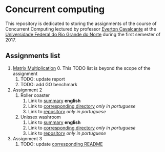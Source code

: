 # Concurrent computing

This repository is dedicated to storing the assignments of the course of Concurrent Computing lectured by professor [Everton Cavalcante](http://www.dimap.ufrn.br/~everton/?lang=en) at the [Universidade Federal do Rio Grande do Norte](http://www.ufrn.br/) during the first semester of 2017.

## Assignments list
1. [Matrix Multiplication](MatrixMultiplication/)
	0. This TODO list is beyond the scope of the assignment
	1. TODO: update report
	2. TODO: add GO benchmark
2. Assignment 2
	1. Roller coaster
		1. Link to [summary](RollerCoaster/) **english**
		2. Link to [corresponding directory](https://github.com/rodrigondec/prog-conc_Sincronizacao/tree/master/montanha_russa) *only in portuguese*
		3. Link to [repository](https://github.com/rodrigondec/prog-conc_Sincronizacao/) *only in portuguese*
	2. Unissex washroom
		1. Link to [summary](UnissexWashroom/) **english**
		2. Link to [corresponding directory](https://github.com/rodrigondec/prog-conc_Sincronizacao/tree/master/banheiro_unissex) *only in portuguese*
		3. Link to [repository](https://github.com/rodrigondec/prog-conc_Sincronizacao/) *only in portuguese*
3. Assignment 3
	1. TODO: update [corresponding README](ServerSimulator/)